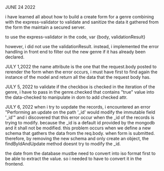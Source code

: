 JUNE 24 2022

i have learned all about how to build a create form for a genre combining with the express-validator to validate and sanitize the data it gathered from the form the maintain a secured server.

to use the express-validator in the code,
var {body, validationResult}

however, i did not use the validationResult. instead, i implemented the error handling in front end to filter out the new genre if it has already been declared.

JULY 1,2022
the name attribute is the one that the request.body posted
to rerender the form when the error occurs, i must have first to find again the instance of the model and return all the data that the request body has.

JULY 5, 2022
to validate if the checkbox is checked in the iteration of the genre, i have to pass in the genre.checked that contains "true" value into the data-checked to manipulate in dom to add checked attr.

JULY 6, 2022
when i try to uopdate the records, i encountered an error "Performing an update on the path '\_id' would modify the immutable field '\_id'" and i discovered that this error occur when the \_id of the records is trying to modify. because the \_id is a default id provided by the mongodb and it shall not be modified. this problem occurs when we define a new schema that gathers the data from the req.body. when form is submitted. therefore, by removing the new schema and only create an object, the findByIdAndUpdate method doesnt try to modify the \_id.

the date from the database mustbe need to convert into iso format first to be able to extract the value. so i needed to have to convert it in the frontend.
